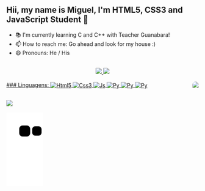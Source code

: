 ## Hii, my name is Miguel, I'm HTML5, CSS3 and JavaScript Student  👋

- 📚 I'm currently learning C and C++ with Teacher Guanabara!
- 📫 How to reach me: Go ahead and look for my house :)
- 😄 Pronouns: He / His
<br><br>
<div align="center">
  <a href="https://github.com/miguelantoniobeber">
  <img id="a1" height="165em" src="https://github-readme-stats.vercel.app/api?username=miguelantoniobeber&show_icons=true&theme=dark&include_all_commits=true&count_private=false"/>
  <img height="165em" src="https://github-readme-stats.vercel.app/api/top-langs/?username=miguelantoniobeber&layout=compact&langs_count=7&theme=dark"/>
</div>
<div style="display: inline_block"><br>
  ### Linguagens: 
  <img align="center" alt="Html5" height="30" width="40" src="https://cdn.jsdelivr.net/gh/devicons/devicon/icons/html5/html5-original.svg">
  <img align="center" alt="Css3" height="30" width="40" src="https://cdn.jsdelivr.net/gh/devicons/devicon/icons/css3/css3-original.svg">
  <img align="center" alt="Js" height="30" width="40" src="https://cdn.jsdelivr.net/gh/devicons/devicon/icons/javascript/javascript-original.svg">
  <img align="center" alt="Py" height="30" width="40" src="https://cdn.jsdelivr.net/gh/devicons/devicon/icons/python/python-original.svg" />
  <img align="center" alt="Py" height="30" width="40" src="https://cdn.jsdelivr.net/gh/devicons/devicon/icons/cplusplus/cplusplus-original.svg" />
  <img align="center" alt="Py" height="30" width="40" src="https://cdn.jsdelivr.net/gh/devicons/devicon/icons/c/c-original.svg" />
  
 <img align="right" height="150" style="border-radius:50px;" src="https://i.imgur.com/8EDv2eR.png">

  <div>
    
  ##
    
  </div>
</div>
<div>
<a href="[https://discord.gg/ywa6zZus](https://discord.com/users/795690937996148766 
Discord)" target="_blank"><img src="https://img.shields.io/badge/Discord-7289DA?style=for-the-badge&logo=discord&logoColor=white" target="_blank" ></a>
  
 ![snake gif](https://github.com/MiguelAntonioBeber/MiguelAntonioBeber/blob/output/github-contribution-grid-snake.svg)
  
</div>
